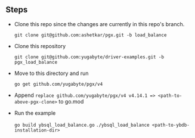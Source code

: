 
## Steps

- Clone this repo since the changes are currently in this repo's branch.

  `git clone git@github.com:ashetkar/pgx.git -b load_balance`

- Clone this repository

  `git clone git@github.com:yugabyte/driver-examples.git -b pgx_load_balance`

- Move to this directory and run

  `go get github.com/yugabyte/pgx/v4`

- Append `replace github.com/yugabyte/pgx/v4 v4.14.1 => <path-to-above-pgx-clone>` to go.mod

- Run the example

  `go build ybsql_load_balance.go`
  `./ybsql_load_balance <path-to-ybdb-installation-dir>`
